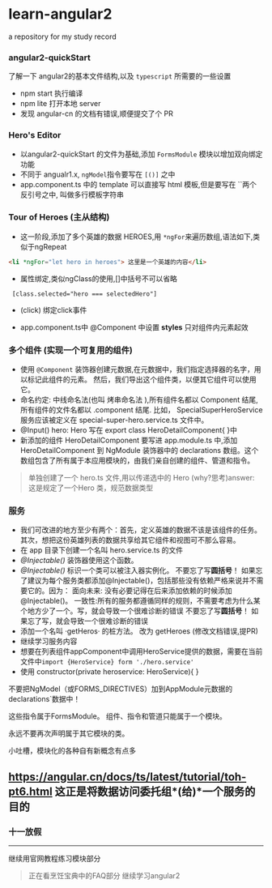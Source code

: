 # learn-angular2
a repository for my study record

### angular2-quickStart
了解一下 angular2的基本文件结构,以及 `typescript` 所需要的一些设置
* npm start 执行编译
* npm lite 打开本地 server
* 发现 angular-cn 的文档有错误,顺便提交了个 PR

### Hero's Editor

* 以angular2-quickStart 的文件为基础,添加 `FormsModule` 模块以增加双向绑定功能
* 不同于 angualr1.x, `ngModel`指令要写在  `[()]` 之中
* app.component.ts 中的 template 可以直接写 html 模板,但是要写在 \`\`两个反引号之中,
  叫做多行模板字符串

### Tour of Heroes (主从结构)
* 这一阶段,添加了多个英雄的数据 HEROES,用 `*ngFor`来遍历数组,语法如下,类似于ngRepeat
```html
<li *ngFor="let hero in heroes"> 这里是一个英雄的内容</li>
```
* 属性绑定,类似ngClass的使用,[]中括号不可以省略
```
 [class.selected="hero === selectedHero"]
```
* (click) 绑定click事件

* app.component.ts中 @Component 中设置 **styles** 只对组件内元素起效

### 多个组件 (实现一个可复用的组件)

* 使用 `@Component` 装饰器创建元数据,在元数据中，我们指定选择器的名字，用以标记此组件的元素。 然后，我们导出这个组件类，以便其它组件可以使用它。
* 命名约定: 中线命名法(也叫 烤串命名法 ),所有组件名都以 Component 结尾,所有组件的文件名都以 .component 结尾. 比如， SpecialSuperHeroService 服务应该被定义在 special-super-hero.service.ts 文件中。
* @Input() hero: Hero 写在 export class HeroDetailComponent{ }中
* 新添加的组件 HeroDetailComponent 要写进 app.module.ts 中,添加 HeroDetailComponent 到 NgModule 装饰器中的 declarations 数组。这个数组包含了所有属于本应用模块的，由我们亲自创建的组件、管道和指令。
>  单独创建了一个 hero.ts 文件,用以传递选中的 Hero (why?思考)answer: 这是规定了一个Hero 类，规范数据类型

### 服务
* 我们可改进的地方至少有两个：首先，定义英雄的数据不该是该组件的任务。其次，想把这份英雄列表的数据共享给其它组件和视图可不那么容易。
* 在 app 目录下创建一个名叫 hero.service.ts 的文件
* *@Injectable()* 装饰器使用这个函数。
* *@Injectable()* 标识一个类可以被注入器实例化。
不要忘了写**圆括号**！ 如果忘了建议为每个服务类都添加@Injectable()，包括那些没有依赖严格来说并不需要它的。因为：
面向未来: 没有必要记得在后来添加依赖的时候添加 @Injectable()。
一致性:所有的服务都遵循同样的规则，不需要考虑为什么某个地方少了一个。写，就会导致一个很难诊断的错误
不要忘了写**圆括号**！ 如果忘了写，就会导致一个很难诊断的错误
* 添加一个名叫 ·getHeros· 的桩方法。  改为 getHeroes  (修改文档错误,提PR)
* 继续学习服务内容
* 想要在列表组件appComponent中调用HeroService提供的数据，需要在当前文件中`import {HeroService} form './hero.service'`
* 使用 constructor(private heroservice: HeroService){ }

>
不要把NgModel（或FORMS_DIRECTIVES）加到AppModule元数据的declarations`数据中！

这些指令属于FormsModule。 组件、指令和管道只能属于一个模块。

永远不要再次声明属于其它模块的类。

小吐槽，模块化的各种自有新概念有点多

https://angular.cn/docs/ts/latest/tutorial/toh-pt6.html  这正是将数据访问委托组*(给)*一个服务的目的
---
### 十一放假
---

继续用官网教程练习模块部分
>正在看烹饪宝典中的FAQ部分
继续学习angular2